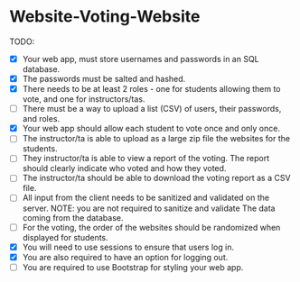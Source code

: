 # Website-Voting-Website

TODO:

- [x] Your web app, must store usernames and passwords in an SQL database.
- [x] The passwords must be salted and hashed.
- [x] There needs to be at least 2 roles - one for students allowing them to vote, and one for instructors/tas.
- [ ] There must be a way to upload a list (CSV) of users, their passwords, and roles.
- [x] Your web app should allow each student to vote once and only once.
- [ ] The instructor/ta is able to upload as a large zip file the websites for the students.  
- [ ] They instructor/ta is able to view a report of the voting.  The report should clearly indicate who voted and how they voted.
- [ ] The instructor/ta should be able to download the voting report as a CSV file.
- [ ] All input from the client needs to be sanitized and validated on the server. NOTE: you are not required to sanitize and validate The data coming from the database.
- [ ] For the voting, the order of the websites should be randomized when displayed for students.
- [x] You will need to use sessions to ensure that users log in.
- [x] You are also required to have an option for logging out.
- [ ] You are required to use Bootstrap for styling your web app.
